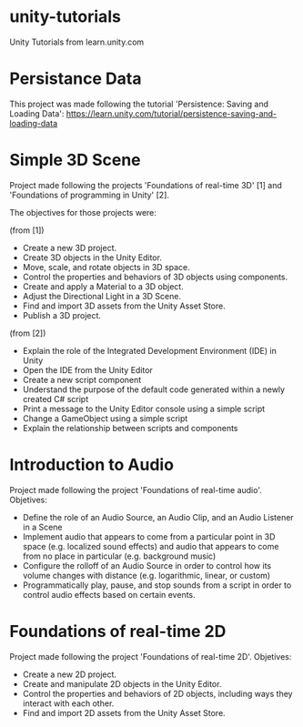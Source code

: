 # unity-tutorials
Unity Tutorials from learn.unity.com

# Persistance Data

This project was made following the tutorial 'Persistence: Saving and Loading Data': https://learn.unity.com/tutorial/persistence-saving-and-loading-data

# Simple 3D Scene

Project made following the projects 'Foundations of real-time 3D' [1] and 'Foundations of programming in Unity' [2].

The objectives for those projects were:

(from [1])
- Create a new 3D project.
- Create 3D objects in the Unity Editor.
- Move, scale, and rotate objects in 3D space.
- Control the properties and behaviors of 3D objects using components.
- Create and apply a Material to a 3D object.
- Adjust the Directional Light in a 3D Scene.
- Find and import 3D assets from the Unity Asset Store.
- Publish a 3D project.

(from [2])
- Explain the role of the Integrated Development Environment (IDE) in Unity 
- Open the IDE from the Unity Editor 
- Create a new script component 
- Understand the purpose of the default code generated within a newly created C# script 
- Print a message to the Unity Editor console using a simple script
- Change a GameObject using a simple script 
- Explain the relationship between scripts and components 

# Introduction to Audio

Project made following the project 'Foundations of real-time audio'. Objetives:

- Define the role of an Audio Source, an Audio Clip, and an Audio Listener in a Scene
- Implement audio that appears to come from a particular point in 3D space (e.g. localized sound effects) and audio that appears to come from no place in particular (e.g. background music)
- Configure the rolloff of an Audio Source in order to control how its volume changes with distance (e.g. logarithmic, linear, or custom)
- Programmatically play, pause, and stop sounds from a script in order to control audio effects based on certain events.

# Foundations of real-time 2D

Project made following the project 'Foundations of real-time 2D'. Objetives:

- Create a new 2D project.
- Create and manipulate 2D objects in the Unity Editor.
- Control the properties and behaviors of 2D objects, including ways they interact with each other.
- Find and import 2D assets from the Unity Asset Store.
